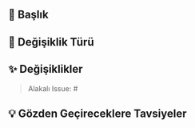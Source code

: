 <!-- Yardımın ve desteğin için teşekkürler. Detaylı bilgiler için  contributing dosyasına bakabilirsin. -->

<!--
- [ ] [💖 Katkıda Bulunma Rehberi](https://iuce.yemreak.com/contributing) yazısını okuyunuz
- [ ] 👮‍♂️ Adlandırma ve dosya konumlandırma kurallarına uygun yerleştiriniz
- [ ] 👀 İsteğinize 1 tane reviewer atayınız
-->

## 🎈 Başlık
<!-- Değişikliği özetleyen başlık, hangi issue'ye çözüm buluyorsa onunu ID'si (Örn: #12) -->

## 💎 Değişiklik Türü

<!--
Alttakilerden satırlardan birini kopyalayın:
📘 Ders notu ekleme
📃 Sınav soruları ekleme
🕵️‍ Sorun tespiti
🐛 Sorun çözümü
✨ Geliştirme
-->

## ✨ Değişiklikler
<!--
- Pull Request'te değiştirdiğin özellikler nelerdir?
- Issue'ye bağlı ise #'nın yanına sadece issue numarasını yazın
-->

> Alakalı Issue: #

## 💡 Gözden Geçireceklere Tavsiyeler
<!--
- İsteğe bağlıdır
- Eğer kişilere yönelik bir vurgu yapacaksan @kisi yapısı ile bunu yapabilirsin
- Önemli olduğunu belirmek istediğin özel notları yazabilirsin
-->
